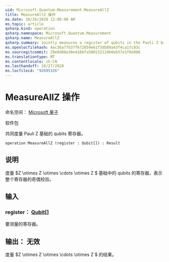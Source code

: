 ```yaml
---
uid: Microsoft.Quantum.Measurement.MeasureAllZ
title: MeasureAllZ 操作
ms.date: 10/26/2020 12:00:00 AM
ms.topic: article
qsharp.kind: operation
qsharp.namespace: Microsoft.Quantum.Measurement
qsharp.name: MeasureAllZ
qsharp.summary: Jointly measures a register of qubits in the Pauli Z basis.
ms.openlocfilehash: 4ac36a77b37f672859e61f3db89a43f4ca1fc93c
ms.sourcegitcommit: 29e0d88a30e4166fa580132124b0eb57e1f0e986
ms.translationtype: MT
ms.contentlocale: zh-CN
ms.lasthandoff: 10/27/2020
ms.locfileid: "92695326"
---
```

# <a name="measureallz-operation"></a>MeasureAllZ 操作

命名空间： [Microsoft 量子](xref:Microsoft.Quantum.Measurement)

软件包 [](https://nuget.org/packages/)


共同度量 Pauli Z 基础的 qubits 寄存器。

```qsharp
operation MeasureAllZ (register : Qubit[]) : Result
```


## <a name="description"></a>说明

度量 $Z \otimes Z \otimes \cdots \otimes Z $ 基础中的 qubits 的寄存器，表示整个寄存器的奇偶校验。

## <a name="input"></a>输入

### <a name="register--qubit"></a>register： [Qubit](xref:microsoft.quantum.lang-ref.qubit)[]

要测量的寄存器。



## <a name="output--__invalidresult__"></a>输出： __无效 <Result>__

度量 $Z \otimes Z \otimes \cdots \otimes Z $ 的结果。